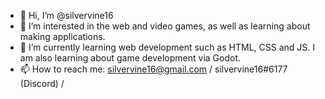 - 👋 Hi, I’m @silvervine16
- 👀 I’m interested in the web and video games, as well as learning about making applications.
- 🌱 I’m currently learning web development such as HTML, CSS and JS. I am also learning about game development via Godot.
- 📫 How to reach me: silvervine16@gmail.com / silvervine16#6177 (Discord) /

<!---
MintasticIII/MintasticIII is a ✨ special ✨ repository because its `README.md` (this file) appears on your GitHub profile.
You can click the Preview link to take a look at your changes.
--->
